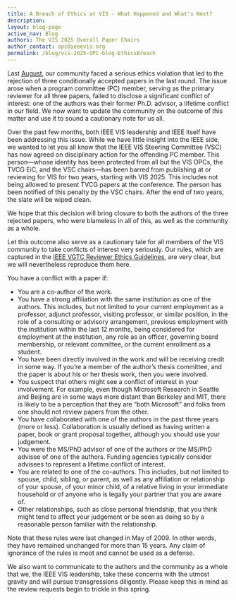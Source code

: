 ```yaml
---
title: A Breach of Ethics at VIS - What Happened and What's Next?
description: 
layout: blog-page
active_nav: Blog
authors: The VIS 2025 Overall Paper Chairs
author_contact: opc@ieeevis.org
permalink: /blog/vis-2025-OPC-blog-EthicsBreach
---
```

Last [August](http://ieeevis.org/year/2024/blog/vis-2024-OPC-blog-decisions_2), our community faced a serious ethics violation that led to the rejection of three conditionally accepted papers in the last round. The issue arose when a program committee (PC) member, serving as the primary reviewer for all three papers, failed to disclose a significant conflict of interest: one of the authors was their former Ph.D. advisor, a lifetime conflict in our field. We now want to update the community on the outcome of this matter and use it to sound a cautionary note for us all.

Over the past few months, both IEEE VIS leadership and IEEE itself have been addressing this issue. While we have little insight into the IEEE side, we wanted to let you all know that the IEEE VIS Steering Committee (VSC) has now agreed on disciplinary action for the offending PC member. This person—whose identity has been protected from all but the VIS OPCs, the TVCG EiC, and the VSC chairs—has been barred from publishing at or reviewing for VIS for two years, starting with VIS 2025. This includes not being allowed to present TVCG papers at the conference. The person has been notified of this penalty by the VSC chairs. After the end of two years, the slate will be wiped clean.

We hope that this decision will bring closure to both the authors of the three rejected papers, who were blameless in all of this, as well as the community as a whole.

Let this outcome also serve as a cautionary tale for all members of the VIS community to take conflicts of interest very seriously. Our rules, which are captured in the [IEEE VGTC Reviewer Ethics Guidelines](https://tc.computer.org/vgtc/conferences/ethics-guidelines/reviewer-ethics/), are very clear, but we will nevertheless reproduce them here.

You have a conflict with a paper if:
- You are a co-author of the work.
- You have a strong affiliation with the same institution as one of the authors. This includes, but not limited to your current employment as a professor, adjunct professor, visiting professor, or similar position, in the role of a consulting or advisory arrangement, previous employment with the institution within the last 12 months, being considered for employment at the institution, any role as an officer, governing board membership, or relevant committee, or the current enrollment as a student.
- You have been directly involved in the work and will be receiving credit in some way. If you’re a member of the author’s thesis committee, and the paper is about his or her thesis work, then you were involved.
- You suspect that others might see a conflict of interest in your involvement. For example, even though Microsoft Research in Seattle and Beijing are in some ways more distant than Berkeley and MIT, there is likely to be a perception that they are “both Microsoft” and folks from one should not review papers from the other.
- You have collaborated with one of the authors in the past three years (more or less). Collaboration is usually defined as having written a paper, book or grant proposal together, although you should use your judgement.
- You were the MS/PhD advisor of one of the authors or the MS/PhD advisee of one of the authors. Funding agencies typically consider advisees to represent a lifetime conflict of interest.
- You are related to one of the co-authors. This includes, but not limited to spouse, child, sibling, or parent, as well as any affiliation or relationship of your spouse, of your minor child, of a relative living in your immediate household or of anyone who is legally your partner that you are aware of.
- Other relationships, such as close personal friendship, that you think might tend to affect your judgement or be seen as doing so by a reasonable person familiar with the relationship.

Note that these rules were last changed in May of 2009. In other words, they have remained unchanged for more than 15 years. Any claim of ignorance of the rules is moot and cannot be used as a defense.

We also want to communicate to the authors and the community as a whole that we, the IEEE VIS leadership, take these concerns with the utmost gravity and will pursue transgressions diligently. Please keep this in mind as the review requests begin to trickle in this spring.




